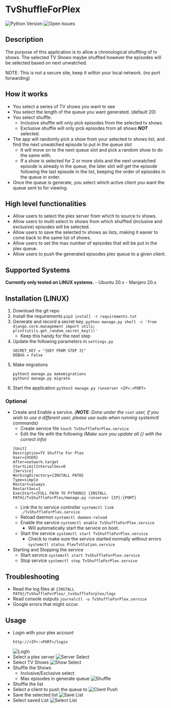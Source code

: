 # TvShuffleForPlex
![Python Version](https://img.shields.io/badge/Python-3.8-blue)
![Open Issues](https://img.shields.io/github/issues/sharmaanupam106/PlexTvStation)

## Description
The purpose of this application is to allow a chronological shuffling of tv shows.
The selected TV Shows maybe shuffled however the episodes will be selected based on next unwatched.

NOTE: This is not a secure site, keep it within your local network. (no port forwarding)

## How it works
- You select a series of TV shows you want to see
- You select the length of the queue you want generated. (default 20)
- You select shuffle.
    - Inclusive shuffle will only pick episodes from the selected tv shows
    - Exclusive shuffle will only pick episodes from all shows **_NOT_** selected.
- The app will randomly pick a show from your selected tv shows list, and find the next unwatched episode to put in the queue slot
    - It will move on to the next queue slot and pick a random show to do the same with.
    - If a show is selected for 2 or more slots and the next unwatched episode is already in the queue, the later slot will get the episode following the last episode in the list, keeping the order of episodes in the queue in order.
- Once the queue is generate, you select which active client you want the queue sent to for viewing.

## High level functionalities
- Allow users to select the plex server from which to source tv shows.
- Allow users to multi select tv shows from which shuffled (inclusive and exclusive) episodes will be selected.
- Allow users to save the selected tv shows as lists, making it easier to come back to the same list of shows.
- Allow users to set the max number of episodes that will be put in the plex queue.
- Allow users to push the generated episodes plex queue to a given client.

## Supported Systems
**Currently only tested on LINUX systems.** - Ubuntu 20.x - Manjaro 20.x

## Installation **(LINUX)**

1. Download the git repo
2. Install the requirements
    `pip3 install -r requirements.txt`
3. Generate and record a secret key. `python manage.py shell -c 'from django.core.management import utils; print(utils.get_random_secret_key())'`
    - Keep this handy for the next step
4. Update the following parameters in `settings.py`
   ```
   SECRET_KEY = "{KEY FROM STEP 3}"
   DEBUG = False
   ```
5. Make migrations
    ```
    python3 manage.py makemigrations
    python3 manage.py migrate
    ```
6. Start the application
    `python3 manage.py runserver <IP>:<PORT>`

### Optional
- Create and Enable a service. _(**NOTE**: Done under the `root` user, if you wish to use a different user, please use sudo when running systemctl commands)_
    - Create service file `touch TvShuffleForPlex.service`
    - Edit the file with the following _(Make sure you update all {} with the correct info)_
    ```
    [Unit]
    Description=TV Shuffle For Plex
    User={USER}
    After=network.target
    StartLimitIntervalSec=0
    [Service]
    WorkingDirectory={INSTALL PATH}
    Type=simple
    Restart=always
    RestartSec=1
    ExecStart={FULL PATH TO PYTHON3} {INSTALL PATH}/TvShuffleForPlex/manage.py runserver {IP}:{PORT}
    ```
    - Link the to service controller `systemctl link ./TvShuffleForPlex.service`
    - Reload daemon `systemctl daemon-reload`
    - Enable the service `systemctl enable TvShuffleForPlex.service`
        - Will automatically start the service on boot.
    - Start the service `systemctl start TvShuffleForPlex.service`
        - Check to make sure the service started normally without errors `systemctl status PlexTvStation.service`
- Starting and Stopping the service
    - Start service `systemctl start TvShuffleForPlex.service`
    - Stop service `systemctl stop TvShuffleForPlex.service`
## Troubleshooting
- Read the log files at `{INSTALL PATH}/TvShuffleForPlex/_tvshuffleforplex/logs`
- Read console outputs `journalctl -u TvShuffleForPlex.service`
- Google errors that might occur.

## Usage
- Login with your plex account
    ```
    http://<IP>:<PORT>/login
    ```
    ![LogIn](https://imgur.com/ac6nWyq)
- Select a plex server
    ![Server Select](https://imgur.com/afGCCoX)
- Select TV Shows
    ![Show Select](https://imgur.com/Td1wZgG)
- Shuffle the Shows
    - Inclusive/Exclusive select
    - Max episodes in generate queue
    ![Shuffle](https://imgur.com/6Y7EeIY)
- Shuffle the list
- Select a client to push the queue to
    ![Client Push](https://imgur.com/Dy3qLvT)
- Save the selected list
    ![Save List](https://imgur.com/AMEQB83)
- Select saved List
    ![Select List](https://imgur.com/na0sQy7)
